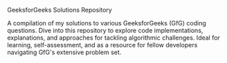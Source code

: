 GeeksforGeeks Solutions Repository

A compilation of my solutions to various GeeksforGeeks (GfG) coding questions. Dive into this repository to explore code implementations, explanations, and approaches for tackling algorithmic challenges. Ideal for learning, self-assessment, and as a resource for fellow developers navigating GfG's extensive problem set.
